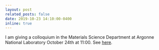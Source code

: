 ```yaml
---
layout: post
related_posts: false
date: 2019-10-23 14:10:00-0400
inline: true
---
```


I am giving a colloquium in the Materials Science Department at Argonne National Laboratory October 24th at 11:00. See [here](https://www.anl.gov/event/xray-vision-of-spins-charges-and-orbitals-for-understanding-emergent-electronic-states-in-complex).
